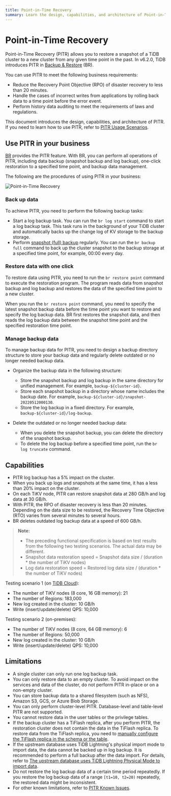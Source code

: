 ```yaml
---
title: Point-in-Time Recovery
summary: Learn the design, capabilities, and architecture of Point-in-Time Recovery (PITR).
---
```


# Point-in-Time Recovery

Point-in-Time Recovery (PITR) allows you to restore a snapshot of a TiDB cluster to a new cluster from any given time point in the past. In v6.2.0, TiDB introduces PITR in [Backup & Restore](/br/backup-and-restore-overview.md) (BR).

You can use PITR to meet the following business requirements:

- Reduce the Recovery Point Objective (RPO) of disaster recovery to less than 20 minutes.
- Handle the cases of incorrect writes from applications by rolling back data to a time point before the error event.
- Perform history data auditing to meet the requirements of laws and regulations.

This document introduces the design, capabilities, and architecture of PITR. If you need to learn how to use PITR, refer to [PITR Usage Scenarios](/br/pitr-usage.md).

## Use PITR in your business

[BR](/br/backup-and-restore-overview.md) provides the PITR feature. With BR, you can perform all operations of PITR, including data backup (snapshot backup and log backup), one-click restoration to a specified time point, and backup data management.

The following are the procedures of using PITR in your business:

![Point-in-Time Recovery](https://download.pingcap.com/images/docs/br/pitr-usage.png)

### Back up data

To achieve PITR, you need to perform the following backup tasks:

- Start a log backup task. You can run the `br log start` command to start a log backup task. This task runs in the background of your TiDB cluster and automatically backs up the change log of KV storage to the backup storage.
- Perform [snapshot (full) backup](/br/br-usage-backup.md#back-up-tidb-cluster-snapshots) regularly. You can run the `br backup full` command to back up the cluster snapshot to the backup storage at a specified time point, for example, 00:00 every day.

### Restore data with one click

To restore data using PITR, you need to run the `br restore point` command to execute the restoration program. The program reads data from snapshot backup and log backup and restores the data of the specified time point to a new cluster.

When you run the `br restore point` command, you need to specify the latest snapshot backup data before the time point you want to restore and specify the log backup data. BR first restores the snapshot data, and then reads the log backup data between the snapshot time point and the specified restoration time point.

### Manage backup data

To manage backup data for PITR, you need to design a backup directory structure to store your backup data and regularly delete outdated or no longer needed backup data.

- Organize the backup data in the following structure:

    - Store the snapshot backup and log backup in the same directory for unified management. For example, `backup-${cluster-id}`.
    - Store each snapshot backup in a directory whose name includes the backup date. For example, `backup-${cluster-id}/snapshot-20220512000130`.
    - Store the log backup in a fixed directory. For example, `backup-${cluster-id}/log-backup`.

- Delete the outdated or no longer needed backup data:

    - When you delete the snapshot backup, you can delete the directory of the snapshot backup.
    - To delete the log backup before a specified time point, run the `br log truncate` command.

## Capabilities

- PITR log backup has a 5% impact on the cluster.
- When you back up logs and snapshots at the same time, it has a less than 20% impact on the cluster.
- On each TiKV node, PITR can restore snapshot data at 280 GB/h and log data at 30 GB/h.
- With PITR, the RPO of disaster recovery is less than 20 minutes. Depending on the data size to be restored, the Recovery Time Objective (RTO) varies from several minutes to several hours.
- BR deletes outdated log backup data at a speed of 600 GB/h.

> **Note:**
>
> - The preceding functional specification is based on test results from the following two testing scenarios. The actual data may be different.
> - Snapshot data restoration speed = Snapshot data size / (duration * the number of TiKV nodes)
> - Log data restoration speed = Restored log data size / (duration * the number of TiKV nodes)

Testing scenario 1 (on [TiDB Cloud](https://tidbcloud.com)):

- The number of TiKV nodes (8 core, 16 GB memory): 21
- The number of Regions: 183,000
- New log created in the cluster: 10 GB/h
- Write (insert/update/delete) QPS: 10,000

Testing scenario 2 (on-premises):

- The number of TiKV nodes (8 core, 64 GB memory): 6
- The number of Regions: 50,000
- New log created in the cluster: 10 GB/h
- Write (insert/update/delete) QPS: 10,000

## Limitations

- A single cluster can only run one log backup task.
- You can only restore data to an empty cluster. To avoid impact on the services and data of the cluster, do not perform PITR in-place or on a non-empty cluster.
- You can store backup data to a shared filesystem (such as NFS), Amazon S3, GCS, or Azure Blob Storage.
- You can only perform cluster-level PITR. Database-level and table-level PITR are not supported.
- You cannot restore data in the user tables or the privilege tables.
- If the backup cluster has a TiFlash replica, after you perform PITR, the restoration cluster does not contain the data in the TiFlash replica. To restore data from the TiFlash replica, you need to [manually configure the TiFlash replica in the schema or the table](/br/pitr-troubleshoot.md#after-restoring-a-downstream-cluster-using-the-br-restore-point-command-data-cannot-be-accessed-from-tiflash-what-should-i-do).
- If the upstream database uses TiDB Lightning's physical import mode to import data, the data cannot be backed up in log backup. It is recommended to perform a full backup after the data import. For details, refer to [The upstream database uses TiDB Lightning Physical Mode to import data](/br/pitr-known-issues.md#the-upstream-database-imports-data-using-tidb-lightning-in-the-physical-import-mode-which-makes-it-impossible-to-use-the-log-backup-feature).
- Do not restore the log backup data of a certain time period repeatedly. If you restore the log backup data of a range `[t1=10, t2=20)` repeatedly, the restored data might be inconsistent.
- For other known limitations, refer to [PITR Known Issues](/br/pitr-known-issues.md).
